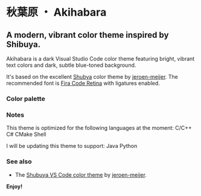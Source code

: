 # 秋葉原 ・ Akihabara

## A modern, vibrant color theme inspired by Shibuya.

Akihabara is a dark Visual Studio Code color theme featuring bright, vibrant text colors and dark, subtle blue-toned background.

It's based on the excellent [Shubya][shibuya] color theme by [jeroen-meijer][jeroen-meijer].
The recommended font is [Fira Code Retina][fira_code] with ligatures enabled.

### Color palette

<!-- - ![#CA85FF]() `#CA85FF - Heliotrope purple`
- ![#FF0A70]() `#FF0A70 - Rose red`
- ![#FFADBF]() `#FFADBF - Cherry blossom pink`
- ![#FF9270]() `#FF9270 - Atomic tangerine`
- ![#FFED85]() `#FFED85 - Jasmine yellow`
- ![#5CFFAD]() `#5CFFAD - Aquamarine green`
- ![#00E0B7]() `#00E0B7 - Turquoise green`
- ![#00B1CC]() `#00B1CC - Moonstone blue`
- ![#479AFF]() `#479AFF - Doger blue`
- ![#383B57]() `#383B57 - Delft blue`
- ![#7A8898]() `#7A8898 - Slate gray`
- ![#DDE0E4]() `#DDE0E4 - Platinum white` -->

### Notes

This theme is optimized for the following languages at the moment:
C/C++
C#
CMake
Shell

I will be updating this theme to support:
Java
Python

### See also

- The [Shubuya VS Code color theme][shibuya] by [jeroen-meijer][jeroen-meijer].

**Enjoy!**

[shibuya]: https://marketplace.visualstudio.com/items?itemName=jeroen-meijer.shibuya&ssr=false#overview 'Shibuya VS Code extension page'
[jeroen-meijer]: https://github.com/jeroen-meijer/shibuya 'Shibuya author "jeroen-meijer" GitHub profile page'
[fira_code]: https://github.com/tonsky/FiraCode 'Fira Code GitHub repository page'
